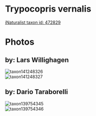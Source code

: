 
Trypocopris vernalis
====================
  
[iNaturalist taxon id: 472829](https://www.inaturalist.org/taxa/472829)
# Photos

## by: Lars Willighagen
  
![taxon141248326](https://inaturalist-open-data.s3.amazonaws.com/photos/151320492/medium.jpeg)  
![taxon141248327](https://inaturalist-open-data.s3.amazonaws.com/photos/151320535/medium.jpeg)
## by: Dario Taraborelli
  
![taxon139754345](https://inaturalist-open-data.s3.amazonaws.com/photos/149712138/medium.jpeg)  
![taxon139754346](https://inaturalist-open-data.s3.amazonaws.com/photos/149712306/medium.jpeg)